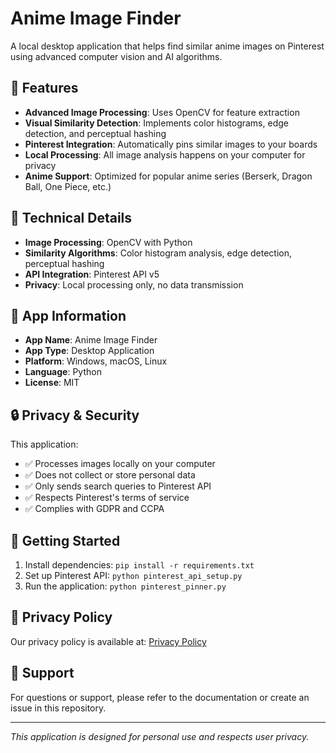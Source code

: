 # Anime Image Finder

A local desktop application that helps find similar anime images on Pinterest using advanced computer vision and AI algorithms.

## 🌟 Features

- **Advanced Image Processing**: Uses OpenCV for feature extraction
- **Visual Similarity Detection**: Implements color histograms, edge detection, and perceptual hashing
- **Pinterest Integration**: Automatically pins similar images to your boards
- **Local Processing**: All image analysis happens on your computer for privacy
- **Anime Support**: Optimized for popular anime series (Berserk, Dragon Ball, One Piece, etc.)

## 🔧 Technical Details

- **Image Processing**: OpenCV with Python
- **Similarity Algorithms**: Color histogram analysis, edge detection, perceptual hashing
- **API Integration**: Pinterest API v5
- **Privacy**: Local processing only, no data transmission

## 📱 App Information

- **App Name**: Anime Image Finder
- **App Type**: Desktop Application
- **Platform**: Windows, macOS, Linux
- **Language**: Python
- **License**: MIT

## 🔒 Privacy & Security

This application:
- ✅ Processes images locally on your computer
- ✅ Does not collect or store personal data
- ✅ Only sends search queries to Pinterest API
- ✅ Respects Pinterest's terms of service
- ✅ Complies with GDPR and CCPA

## 🚀 Getting Started

1. Install dependencies: `pip install -r requirements.txt`
2. Set up Pinterest API: `python pinterest_api_setup.py`
3. Run the application: `python pinterest_pinner.py`

## 📄 Privacy Policy

Our privacy policy is available at: [Privacy Policy](privacy_policy.html)

## 🤝 Support

For questions or support, please refer to the documentation or create an issue in this repository.

---

*This application is designed for personal use and respects user privacy.* 